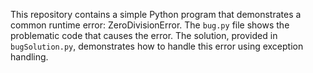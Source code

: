 This repository contains a simple Python program that demonstrates a common runtime error: ZeroDivisionError. The `bug.py` file shows the problematic code that causes the error.  The solution, provided in `bugSolution.py`, demonstrates how to handle this error using exception handling.